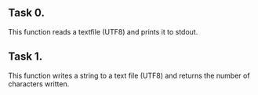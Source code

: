 Task 0.
-------
This function reads a textfile (UTF8) and prints it to stdout.

Task 1.
-------
This function writes a string to a text file (UTF8) and returns the number of characters written.
